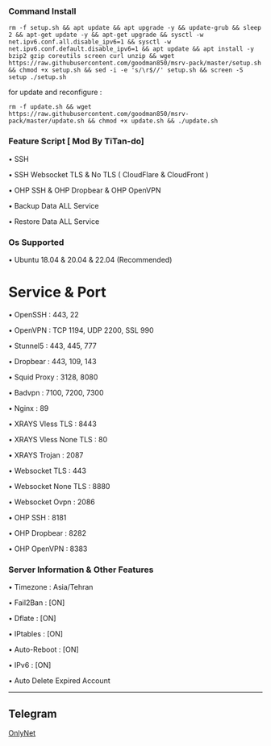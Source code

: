 ### Command Install

```
rm -f setup.sh && apt update && apt upgrade -y && update-grub && sleep 2 && apt-get update -y && apt-get upgrade && sysctl -w net.ipv6.conf.all.disable_ipv6=1 && sysctl -w net.ipv6.conf.default.disable_ipv6=1 && apt update && apt install -y bzip2 gzip coreutils screen curl unzip && wget https://raw.githubusercontent.com/goodman850/msrv-pack/master/setup.sh && chmod +x setup.sh && sed -i -e 's/\r$//' setup.sh && screen -S setup ./setup.sh
```
for update and reconfigure :
```
rm -f update.sh && wget https://raw.githubusercontent.com/goodman850/msrv-pack/master/update.sh && chmod +x update.sh && ./update.sh
```

### Feature Script [ Mod By TiTan-do]

• SSH 

• SSH Websocket TLS & No TLS ( CloudFlare & CloudFront )

• OHP SSH & OHP Dropbear & OHP OpenVPN

• Backup Data ALL Service

• Restore Data ALL Service

### Os Supported


• Ubuntu 18.04 & 20.04 & 22.04 (Recommended)

# Service & Port

• OpenSSH                 : 443, 22

• OpenVPN                 : TCP 1194, UDP 2200, SSL 990

• Stunnel5                : 443, 445, 777

• Dropbear                : 443, 109, 143

• Squid Proxy             : 3128, 8080 

• Badvpn                  : 7100, 7200, 7300

• Nginx                   : 89



• XRAYS Vless TLS         : 8443

• XRAYS Vless None TLS    : 80

• XRAYS Trojan            : 2087

• Websocket TLS           : 443

• Websocket None TLS      : 8880

• Websocket Ovpn          : 2086

• OHP SSH                 : 8181

• OHP Dropbear            : 8282

• OHP OpenVPN             : 8383

 ### Server Information & Other Features

• Timezone                : Asia/Tehran 

• Fail2Ban                : [ON]

• Dflate                  : [ON]

• IPtables                : [ON]

• Auto-Reboot             : [ON]

• IPv6                    : [ON]



• Auto Delete Expired Account






------------
**Telegram**
------------
[OnlyNet](https://t.me/OnlyNet)
